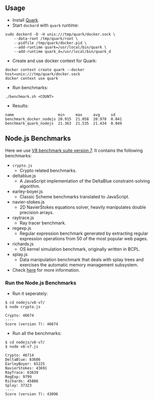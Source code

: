 ## Usage

- Install [Quark][].
- Start `dockerd` with `quark` runtime:

```
sudo dockerd -D -H unix:///tmp/quark/docker.sock \
    --data-root /tmp/quark/root \
    --pidfile /tmp/quark/docker.pid \
    --add-runtime quark=/usr/local/bin/quark \
    --add-runtime quark_d=/usr/local/bin/quark_d
```

- Create and use docker context for Quark:

```
docker context create quark --docker host=unix:///tmp/quark/docker.sock
docker context use quark
```

- Run benchmarks:

```
./benchmark.sh <COUNT>
```

- Results:

```
name                    min     max     avg     sd
benchmark_docker_nodejs 20.915  21.058  20.978  0.041
benchmark_quark_nodejs  21.363  21.535  21.434  0.049
```

## Node.js Benchmarks

Here we use [V8 benchmark suite version 7][v8-v7]. It contains the following benchmarks:

- `crypto.js`
    - Crypto related benchmarks.
- deltablue.js
    - A JavaScript implementation of the DeltaBlue constraint-solving algorithm.
- earley-boyer.js
    - Classic Scheme benchmarks translated to JavaScript.
- navier-stokes.js
    - 2D NavierStokes equations solver, heavily manipulates double precision arrays.
- raytrace.js
    - Ray tracer benchmark.
- regexp.js
    - Regular expression benchmark generated by extracting regular expression operations from 50 of the most popular web pages.
- richards.js
    - OS kernel simulation benchmark, originally written in BCPL.
- splay.js
    - Data manipulation benchmark that deals with splay trees and exercises the automatic memory management subsystem.
- Check [here](https://developers.google.com/octane/benchmark) for more information.

### Run the Node.js Benchmarks

- Run it seperately:

```
$ cd nodejs/v8-v7/
$ node crypto.js

Crypto: 46674
----
Score (version 7): 46674
```

- Run all the benchmarks:

```
$ cd nodejs/v8-v7/
$ node v8-v7.js

Crypto: 46714
DeltaBlue: 83686
EarleyBoyer: 65225
NavierStokes: 43691
RayTrace: 63639
RegExp: 9799
Richards: 45886
Splay: 37323
----
Score (version 7): 43096
```

[Quark]: https://github.com/QuarkContainer/Quark
[v8-v7]: https://github.com/mozilla/arewefastyet/tree/master/benchmarks/v8-v7
